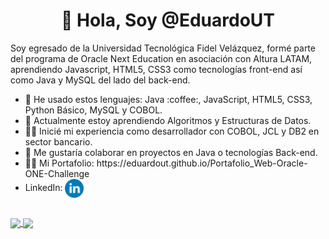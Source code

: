 <h1 align="center">👋 Hola, Soy @EduardoUT</h1>

Soy egresado de la Universidad Tecnológica Fidel Velázquez, formé parte del programa de Oracle Next Education en asociación con Altura LATAM, aprendiendo Javascript, HTML5, CSS3 como tecnologías front-end así como Java y MySQL del lado del back-end.
<ul>
  <li>👀 He usado estos lenguajes: Java :coffee:, JavaScript, HTML5, CSS3, Python Básico, MySQL y COBOL.</li>
  <li>🌱 Actualmente estoy aprendiendo Algoritmos y Estructuras de Datos.</li>
  <li> 🧑‍💼 Inicié mi experiencia como desarrollador con COBOL, JCL y DB2 en sector bancario.
  <li>💞️ Me gustaría colaborar en proyectos en Java o tecnologías Back-end.</li>
  <li>👨‍💼 Mi Portafolio: https://eduardout.github.io/Portafolio_Web-Oracle-ONE-Challenge</li>
  <li>
    LinkedIn:
    <a href="https://www.linkedin.com/in/eduardo-reyes-hern%C3%A1ndez-3040471aa/">
      <img alt="Eduardo LinkedIn" width="30px" align="center" src="https://raw.githubusercontent.com/EduardoUT/Portafolio_Web-Oracle-ONE-Challenge/refs/heads/master/assets/img/iconos/contacto/linkedin.png"/>
    </a>
  </li>
</ul><br>
<a href="">
  <img height=200 align="center" src="https://github-readme-stats.vercel.app/api/top-langs/?username=EduardoUT&theme=tokyonight&layout=compact&custom_title=Lenguajes%20más%20usados:"/>
  <img height=200 align="center" src="https://github-readme-stats.vercel.app/api?username=EduardoUT&show_icons=true&theme=gradient&locale=es&rank_icon=github&card_width=320"/>
</a>
<!---
EduardoUT/EduardoUT is a ✨ special ✨ repository because its `README.md` (this file) appears on your GitHub profile.
You can click the Preview link to take a look at your changes.
--->
